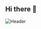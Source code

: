 ## Hi there 👋

![Header](./github-header-banner.png)

<!--
**isabel-abarca/isabel-abarca** is a ✨ _special_ ✨ repository because its `README.md` (this file) appears on your GitHub profile.

Here are some ideas to get you started:

- 🔭 I’m currently working on XYZ. This is a test!
- 🌱 I’m currently learning ...
- 👯 I’m looking to collaborate on ...<img width="1544" height="460" alt="github-header-banner" src="https://github.com/user-attachments/assets/ebcdcbfc-2e2f-4c07-8da4-53e00a4b884e" />

- 🤔 I’m looking for help with ...
- 💬 Ask me about ...
- 📫 How to reach me: ...
- 😄 Pronouns: ...
- ⚡ Fun fact: ...
-->
